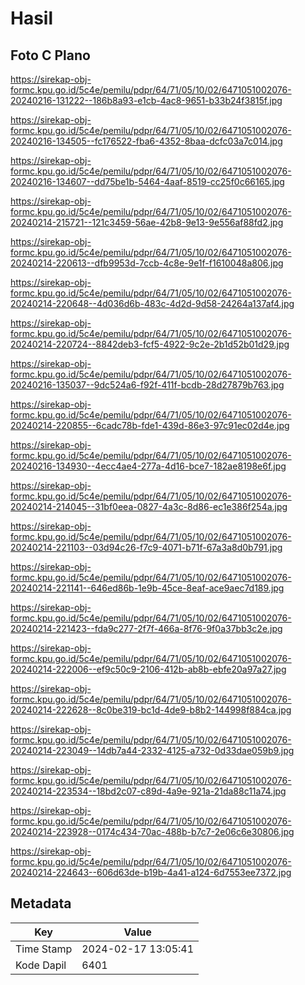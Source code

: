 # Hasil

## Foto C Plano

https://sirekap-obj-formc.kpu.go.id/5c4e/pemilu/pdpr/64/71/05/10/02/6471051002076-20240216-131222--186b8a93-e1cb-4ac8-9651-b33b24f3815f.jpg

https://sirekap-obj-formc.kpu.go.id/5c4e/pemilu/pdpr/64/71/05/10/02/6471051002076-20240216-134505--fc176522-fba6-4352-8baa-dcfc03a7c014.jpg

https://sirekap-obj-formc.kpu.go.id/5c4e/pemilu/pdpr/64/71/05/10/02/6471051002076-20240216-134607--dd75be1b-5464-4aaf-8519-cc25f0c66165.jpg

https://sirekap-obj-formc.kpu.go.id/5c4e/pemilu/pdpr/64/71/05/10/02/6471051002076-20240214-215721--121c3459-56ae-42b8-9e13-9e556af88fd2.jpg

https://sirekap-obj-formc.kpu.go.id/5c4e/pemilu/pdpr/64/71/05/10/02/6471051002076-20240214-220613--dfb9953d-7ccb-4c8e-9e1f-f1610048a806.jpg

https://sirekap-obj-formc.kpu.go.id/5c4e/pemilu/pdpr/64/71/05/10/02/6471051002076-20240214-220648--4d036d6b-483c-4d2d-9d58-24264a137af4.jpg

https://sirekap-obj-formc.kpu.go.id/5c4e/pemilu/pdpr/64/71/05/10/02/6471051002076-20240214-220724--8842deb3-fcf5-4922-9c2e-2b1d52b01d29.jpg

https://sirekap-obj-formc.kpu.go.id/5c4e/pemilu/pdpr/64/71/05/10/02/6471051002076-20240216-135037--9dc524a6-f92f-411f-bcdb-28d27879b763.jpg

https://sirekap-obj-formc.kpu.go.id/5c4e/pemilu/pdpr/64/71/05/10/02/6471051002076-20240214-220855--6cadc78b-fde1-439d-86e3-97c91ec02d4e.jpg

https://sirekap-obj-formc.kpu.go.id/5c4e/pemilu/pdpr/64/71/05/10/02/6471051002076-20240216-134930--4ecc4ae4-277a-4d16-bce7-182ae8198e6f.jpg

https://sirekap-obj-formc.kpu.go.id/5c4e/pemilu/pdpr/64/71/05/10/02/6471051002076-20240214-214045--31bf0eea-0827-4a3c-8d86-ec1e386f254a.jpg

https://sirekap-obj-formc.kpu.go.id/5c4e/pemilu/pdpr/64/71/05/10/02/6471051002076-20240214-221103--03d94c26-f7c9-4071-b71f-67a3a8d0b791.jpg

https://sirekap-obj-formc.kpu.go.id/5c4e/pemilu/pdpr/64/71/05/10/02/6471051002076-20240214-221141--646ed86b-1e9b-45ce-8eaf-ace9aec7d189.jpg

https://sirekap-obj-formc.kpu.go.id/5c4e/pemilu/pdpr/64/71/05/10/02/6471051002076-20240214-221423--fda9c277-2f7f-466a-8f76-9f0a37bb3c2e.jpg

https://sirekap-obj-formc.kpu.go.id/5c4e/pemilu/pdpr/64/71/05/10/02/6471051002076-20240214-222006--ef9c50c9-2106-412b-ab8b-ebfe20a97a27.jpg

https://sirekap-obj-formc.kpu.go.id/5c4e/pemilu/pdpr/64/71/05/10/02/6471051002076-20240214-222628--8c0be319-bc1d-4de9-b8b2-144998f884ca.jpg

https://sirekap-obj-formc.kpu.go.id/5c4e/pemilu/pdpr/64/71/05/10/02/6471051002076-20240214-223049--14db7a44-2332-4125-a732-0d33dae059b9.jpg

https://sirekap-obj-formc.kpu.go.id/5c4e/pemilu/pdpr/64/71/05/10/02/6471051002076-20240214-223534--18bd2c07-c89d-4a9e-921a-21da88c11a74.jpg

https://sirekap-obj-formc.kpu.go.id/5c4e/pemilu/pdpr/64/71/05/10/02/6471051002076-20240214-223928--0174c434-70ac-488b-b7c7-2e06c6e30806.jpg

https://sirekap-obj-formc.kpu.go.id/5c4e/pemilu/pdpr/64/71/05/10/02/6471051002076-20240214-224643--606d63de-b19b-4a41-a124-6d7553ee7372.jpg


## Metadata

| Key        | Value               |
| ---------- | ------------------- |
| Time Stamp | 2024-02-17 13:05:41 |
| Kode Dapil | 6401                |



